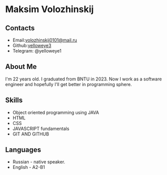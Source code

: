 # Maksim Volozhinskij #


## Contacts ##

- Email:volozhinskij0101@mail.ru
- Github:[yelloweye3](https://github.com/yelloweye3)
- Telegram: @yelloweye1


## About Me ##


I'm 22 years old. I graduated from BNTU in 2023. Now I work as a software engineer and hopefully I'll get better in programming sphere.


## Skills ##


- Object oriented programming using JAVA
- HTML
- CSS
- JAVASCRIPT fundamentals
- GIT AND GITHUB



## Languages ##


- Russian - native speaker.
- English - A2-B1